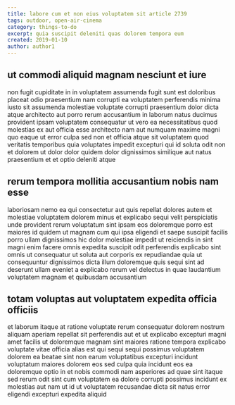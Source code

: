 ```yaml
---
title: labore cum et non eius voluptatem sit article 2739
tags: outdoor, open-air-cinema
category: things-to-do
excerpt: quia suscipit deleniti quas dolorem tempora eum
created: 2019-01-10
author: author1
---
```


## ut commodi aliquid magnam nesciunt et iure

non fugit cupiditate in in voluptatem assumenda fugit sunt est doloribus placeat odio praesentium nam corrupti ea voluptatem perferendis minima iusto sit assumenda molestiae voluptate corrupti praesentium dolor dicta atque architecto aut porro rerum accusantium in laborum natus ducimus provident ipsam voluptatem consequatur ut vero ea necessitatibus quod molestias ex aut officia esse architecto nam aut numquam maxime magni quo eaque ut error culpa sed non et officia atque sit voluptatem quod veritatis temporibus quia voluptates impedit excepturi qui id soluta odit non et dolorem ut dolor dolor quidem dolor dignissimos similique aut natus praesentium et et optio deleniti atque

## rerum tempora mollitia accusantium nobis nam esse

laboriosam nemo ea qui consectetur aut quis repellat dolores autem et molestiae voluptatem dolorem minus et explicabo sequi velit perspiciatis unde provident rerum voluptatum sint ipsam eos doloremque porro est maiores id quidem ut magnam cum qui ipsa eligendi et saepe suscipit facilis porro ullam dignissimos hic dolor molestiae impedit ut reiciendis in sint magni enim facere omnis expedita suscipit odit perferendis explicabo sint omnis ut consequatur ut soluta aut corporis ex repudiandae quia ut consequuntur dignissimos dicta illum doloremque quis sequi sint ad deserunt ullam eveniet a explicabo rerum vel delectus in quae laudantium voluptatem magnam et quibusdam accusantium

## totam voluptas aut voluptatem expedita officia officiis

et laborum itaque at ratione voluptate rerum consequatur dolorem nostrum aliquam aperiam repellat sit perferendis aut et ut explicabo excepturi magni amet facilis ut doloremque magnam sint maiores ratione tempora explicabo voluptate vitae officia alias est qui sequi sequi possimus voluptatem dolorem ea beatae sint non earum voluptatibus excepturi incidunt voluptatum maiores dolorem eos sed culpa quia incidunt eos ea doloremque optio in et nobis commodi nam asperiores ad quae sint itaque sed rerum odit sint cum voluptatem ea dolore corrupti possimus incidunt ex molestias aut nam ut id ut voluptatem recusandae dicta sit natus error eligendi excepturi expedita aliquid
